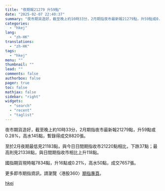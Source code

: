 ```yaml
---
title: "夜期報21279 升59點"
date: "2025-02-07 22:40:37"
summary: "夜市期貨造好，截至晚上約10時33分，2月期指夜市最新報21279點，升59點或0.28%，高水14..."
categories:
  - "hkej"
lang:
  - "zh-HK"
translations:
  - "zh-HK"
tags:
  - "hkej"
menu: ""
thumbnail: ""
lead: ""
comments: false
authorbox: false
pager: true
toc: false
mathjax: false
sidebar: "right"
widgets:
  - "search"
  - "recent"
  - "taglist"
---
```


夜市期貨造好，截至晚上約10時33分，2月期指夜市最新報21279點，升59點或0.28%，高水145點，暫錄得成交8820張。

至於2月夜期最低見21183點，與今日日間期指收市21220點相比，下跌37點；最高則見21338點，與日間期指收市相比上升118點。

國指期貨現時報7834點，升16點或0.21%，高水50點，成交7657張。

更多即市期指資訊，請瀏覽〈港股360〉[期指專頁](http://stock360.hkej.com/indices/futures/HSI)。

[hkej](https://www2.hkej.com/instantnews/stock/article/3995661/%E5%A4%9C%E6%9C%9F%E5%A0%B121279+%E5%8D%8759%E9%BB%9E)

